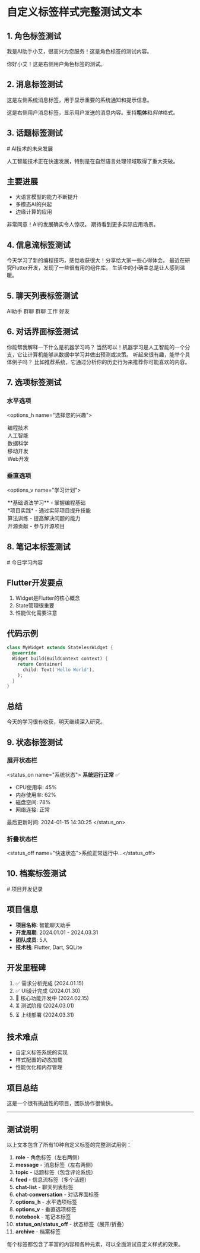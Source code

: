 # 自定义标签样式完整测试文本

## 1. 角色标签测试
<role name="小艾">我是AI助手小艾，很高兴为您服务！这是角色标签的测试内容。</role>

<role name="用户" side="right">你好小艾！这是右侧用户角色标签的测试。</role>

## 2. 消息标签测试
<message name="系统消息" side="left">这是左侧系统消息标签，用于显示重要的系统通知和提示信息。</message>

<message name="用户消息" side="right">这是右侧用户消息标签，显示用户发送的消息内容。支持**粗体**和*斜体*格式。</message>

## 3. 话题标签测试
<topic title="技术讨论" author="张三" time="2小时前" tags="AI,技术,编程" likes="25" shares="5" comments="8">
# AI技术的未来发展

人工智能技术正在快速发展，特别是在自然语言处理领域取得了重大突破。

## 主要进展
- 大语言模型的能力不断提升
- 多模态AI的兴起
- 边缘计算的应用

<comments>
<comment author="李四" time="1小时前" likes="5">非常同意！AI的发展确实令人惊叹。</comment>
<comment author="王五" time="30分钟前" likes="3">期待看到更多实际应用场景。</comment>
</comments>
</topic>

## 4. 信息流标签测试
<feed title="我的动态">
<topic title="今日分享" author="小明" time="刚刚" tags="分享,日常" likes="12" shares="2" comments="5">今天学习了新的编程技巧，感觉收获很大！分享给大家一些心得体会。</topic>
<topic title="技术心得" author="小红" time="5分钟前" tags="技术,心得" likes="8" shares="1" comments="2">最近在研究Flutter开发，发现了一些很有用的组件库。</topic>
<topic title="生活感悟" author="小刚" time="10分钟前" tags="生活,感悟" likes="6" shares="0" comments="1">生活中的小确幸总是让人感到温暖。</topic>
</feed>

## 5. 聊天列表标签测试
<chat-list title="微信">
<chat-item name="小艾" lastMsg="你好，有什么可以帮助您的吗？" time="刚刚" unread="1" status="online">AI助手</chat-item>
<chat-item name="技术群" lastMsg="大家讨论一下新项目的技术方案" time="2分钟前" unread="3" type="group">群聊</chat-item>
<chat-item name="家人群" lastMsg="今天天气不错，适合出门走走" time="5分钟前" unread="0" type="group">群聊</chat-item>
<chat-item name="同事" lastMsg="明天的会议记得准时参加" time="10分钟前" unread="2" status="offline">工作</chat-item>
<chat-item name="朋友" lastMsg="周末一起看电影吧！" time="1小时前" unread="0" status="online">好友</chat-item>
</chat-list>

## 6. 对话界面标签测试
<chat-conversation title="与小艾的对话">
<chat-msg sender="用户" time="10:25" side="right">你能帮我解释一下什么是机器学习吗？</chat-msg>
<chat-msg sender="小艾" time="10:26" side="left">当然可以！机器学习是人工智能的一个分支，它让计算机能够从数据中学习并做出预测或决策。</chat-msg>
<chat-msg sender="用户" time="10:27" side="right">听起来很有趣，能举个具体例子吗？</chat-msg>
<chat-msg sender="小艾" time="10:28" side="left">比如推荐系统，它通过分析你的历史行为来推荐你可能喜欢的内容。</chat-msg>
</chat-conversation>

## 7. 选项标签测试

### 水平选项
<options_h name="选择您的兴趣">
<option>编程技术</option>
<option>人工智能</option>
<option>数据科学</option>
<option>移动开发</option>
<option>Web开发</option>
</options_h>

### 垂直选项
<options_v name="学习计划">
<option>**基础语法学习** - 掌握编程基础</option>
<option>*项目实践* - 通过实际项目提升技能</option>
<option>算法训练 - 提高解决问题的能力</option>
<option>开源贡献 - 参与开源项目</option>
</options_v>

## 8. 笔记本标签测试
<notebook name="学习笔记">
# 今日学习内容

## Flutter开发要点
1. Widget是Flutter的核心概念
2. State管理很重要
3. 性能优化需要注意

## 代码示例
```dart
class MyWidget extends StatelessWidget {
  @override
  Widget build(BuildContext context) {
    return Container(
      child: Text('Hello World'),
    );
  }
}
```

## 总结
今天的学习很有收获，明天继续深入研究。
</notebook>

## 9. 状态标签测试

### 展开状态栏
<status_on name="系统状态">
**系统运行正常** ✅

- CPU使用率: 45%
- 内存使用率: 62%
- 磁盘空间: 78%
- 网络连接: 正常

最后更新时间: 2024-01-15 14:30:25
</status_on>

### 折叠状态栏
<status_off name="快速状态">系统正常运行中...</status_off>

## 10. 档案标签测试
<archive name="项目档案">
# 项目开发记录

## 项目信息
- **项目名称**: 智能聊天助手
- **开发周期**: 2024.01.01 - 2024.03.31
- **团队成员**: 5人
- **技术栈**: Flutter, Dart, SQLite

## 开发里程碑
1. ✅ 需求分析完成 (2024.01.15)
2. ✅ UI设计完成 (2024.01.30)
3. 🔄 核心功能开发中 (2024.02.15)
4. ⏳ 测试阶段 (2024.03.01)
5. ⏳ 上线部署 (2024.03.31)

## 技术难点
- 自定义标签系统的实现
- 样式配置的动态加载
- 性能优化和内存管理

## 项目总结
这是一个很有挑战性的项目，团队协作很愉快。
</archive>

---

## 测试说明
以上文本包含了所有10种自定义标签的完整测试用例：

1. **role** - 角色标签（左右两侧）
2. **message** - 消息标签（左右两侧）
3. **topic** - 话题标签（包含评论系统）
4. **feed** - 信息流标签（多个话题）
5. **chat-list** - 聊天列表标签
6. **chat-conversation** - 对话界面标签
7. **options_h** - 水平选项标签
8. **options_v** - 垂直选项标签
9. **notebook** - 笔记本标签
10. **status_on/status_off** - 状态标签（展开/折叠）
11. **archive** - 档案标签

每个标签都包含了丰富的内容和各种元素，可以全面测试自定义样式的效果。
